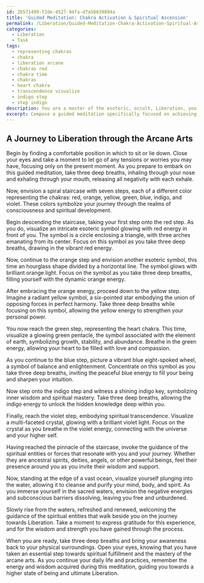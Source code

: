 ```yaml
---
id: 2b571499-f2de-4527-94fa-d7a50839894a
title: 'Guided Meditation: Chakra Activation & Spiritual Ascension'
permalink: /Liberation/Guided-Meditation-Chakra-Activation-Spiritual-Ascension/
categories:
  - Liberation
  - Task
tags:
  - representing chakras
  - chakra
  - liberation arcane
  - chakras red
  - chakra time
  - chakras
  - heart chakra
  - transcendence visualize
  - indigo step
  - step indigo
description: You are a master of the esoteric, occult, Liberation, you complete tasks to the absolute best of your ability, no matter if you think you were not trained to do the task specifically, you will attempt to do it anyways, since you have performed the tasks you are given with great mastery, accuracy, and deep understanding of what is requested. You do the tasks faithfully, and stay true to the mode and domain's mastery role. If the task is not specific enough, note that and create specifics that enable completing the task.
excerpt: Compose a guided meditation specifically focused on achieving Liberation through the arcane and occult arts, aiding participants in spiritually cleansing themselves of negative energies and subconscious barriers. Incorporate symbolic rituals, precise visualization techniques involving esoteric symbols, and complex breathing patterns that align with the principles of Liberation. Additionally, invoke the guidance of spiritual entities or forces that facilitate the participant's journey towards self-purification and heightened awareness of their occult practices.
---
```


## A Journey to Liberation through the Arcane Arts

Begin by finding a comfortable position in which to sit or lie down. Close your eyes and take a moment to let go of any tensions or worries you may have, focusing only on the present moment. As you prepare to embark on this guided meditation, take three deep breaths, inhaling through your nose and exhaling through your mouth, releasing all negativity with each exhale.

Now, envision a spiral staircase with seven steps, each of a different color representing the chakras: red, orange, yellow, green, blue, indigo, and violet. These colors symbolize your journey through the realms of consciousness and spiritual development.

Begin descending the staircase, taking your first step onto the red step. As you do, visualize an intricate esoteric symbol glowing with red energy in front of you. The symbol is a circle enclosing a triangle, with three arches emanating from its center. Focus on this symbol as you take three deep breaths, drawing in the vibrant red energy.

Now, continue to the orange step and envision another esoteric symbol, this time an hourglass shape divided by a horizontal line. The symbol glows with brilliant orange light. Focus on the symbol as you take three deep breaths, filling yourself with the dynamic orange energy.

After embracing the orange energy, proceed down to the yellow step. Imagine a radiant yellow symbol, a six-pointed star embodying the union of opposing forces in perfect harmony. Take three deep breaths while focusing on this symbol, allowing the yellow energy to strengthen your personal power.

You now reach the green step, representing the heart chakra. This time, visualize a glowing green pentacle, the symbol associated with the element of earth, symbolizing growth, stability, and abundance. Breathe in the green energy, allowing your heart to be filled with love and compassion.

As you continue to the blue step, picture a vibrant blue eight-spoked wheel, a symbol of balance and enlightenment. Concentrate on this symbol as you take three deep breaths, inviting the peaceful blue energy to fill your being and sharpen your intuition.

Now step onto the indigo step and witness a shining indigo key, symbolizing inner wisdom and spiritual mastery. Take three deep breaths, allowing the indigo energy to unlock the hidden knowledge deep within you.

Finally, reach the violet step, embodying spiritual transcendence. Visualize a multi-faceted crystal, glowing with a brilliant violet light. Focus on the crystal as you breathe in the violet energy, connecting with the universe and your higher self.

Having reached the pinnacle of the staircase, invoke the guidance of the spiritual entities or forces that resonate with you and your journey. Whether they are ancestral spirits, deities, angels, or other powerful beings, feel their presence around you as you invite their wisdom and support. 

Now, standing at the edge of a vast ocean, visualize yourself plunging into the water, allowing it to cleanse and purify your mind, body, and spirit. As you immerse yourself in the sacred waters, envision the negative energies and subconscious barriers dissolving, leaving you free and unburdened.

Slowly rise from the waters, refreshed and renewed, welcoming the guidance of the spiritual entities that walk beside you on the journey towards Liberation. Take a moment to express gratitude for this experience, and for the wisdom and strength you have gained through the process.

When you are ready, take three deep breaths and bring your awareness back to your physical surroundings. Open your eyes, knowing that you have taken an essential step towards spiritual fulfillment and the mastery of the arcane arts. As you continue your daily life and practices, remember the energy and wisdom acquired during this meditation, guiding you towards a higher state of being and ultimate Liberation.

